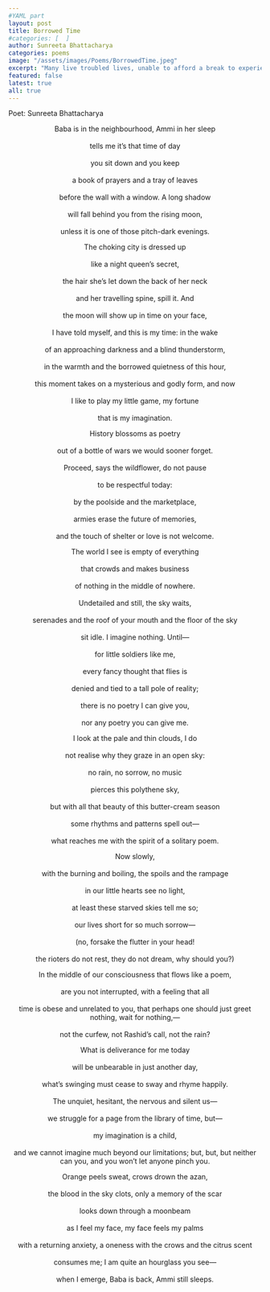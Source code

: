 ```yaml
---
#YAML part
layout: post
title: Borrowed Time
#categories: [  ]
author: Sunreeta Bhattacharya
categories: poems
image: "/assets/images/Poems/BorrowedTime.jpeg"
excerpt: "Many live troubled lives, unable to afford a break to experience or imagine life's beauty and calm. A young person strives to use her hour of prayer meaningfully."
featured: false
latest: true
all: true
---
```


Poet: Sunreeta Bhattacharya


<div style="text-align: center;">

Baba is in the neighbourhood, Ammi in her sleep<br>  
tells me it’s that time of day<br>  
you sit down and you keep<br>  
a book of prayers and a tray of leaves<br>  
before the wall with a window. A long shadow<br>  
will fall behind you from the rising moon,<br>  
unless it is one of those pitch-dark evenings.<br>  

The choking city is dressed up<br>  
like a night queen’s secret,<br>  
the hair she’s let down the back of her neck<br>  
and her travelling spine, spill it. And<br>  
the moon will show up in time on your face,<br>  
I have told myself, and this is my time: in the wake<br>  
of an approaching darkness and a blind thunderstorm,<br>  
in the warmth and the borrowed quietness of this hour,<br>  
this moment takes on a mysterious and godly form, and now<br>  
I like to play my little game, my fortune<br>  
that is my imagination.<br>  

History blossoms as poetry<br>  
out of a bottle of wars we would sooner forget.<br>  
Proceed, says the wildflower, do not pause<br>  
to be respectful today:<br>  
by the poolside and the marketplace,<br>  
armies erase the future of memories,<br>  
and the touch of shelter or love is not welcome.<br>  

The world I see is empty of everything<br>  
that crowds and makes business<br>  
of nothing in the middle of nowhere.<br>  
Undetailed and still, the sky waits,<br>  
serenades and the roof of your mouth and the floor of the sky<br>  
sit idle. I imagine nothing. Until—<br>  
for little soldiers like me,<br>  
every fancy thought that flies is<br>  
denied and tied to a tall pole of reality;<br>  
there is no poetry I can give you,<br>  
nor any poetry you can give me.<br>  

I look at the pale and thin clouds, I do<br>  
not realise why they graze in an open sky:<br>  
no rain, no sorrow, no music<br>  
pierces this polythene sky,<br>  
but with all that beauty of this butter-cream season<br>  
some rhythms and patterns spell out—<br>  
what reaches me with the spirit of a solitary poem.<br>  

Now slowly,<br>  
with the burning and boiling, the spoils and the rampage<br>  
in our little hearts see no light,<br>  
at least these starved skies tell me so;<br>  
our lives short for so much sorrow—<br>  
(no, forsake the flutter in your head!<br>  
the rioters do not rest, they do not dream, why should you?)<br>  

In the middle of our consciousness that flows like a poem,<br>  
are you not interrupted, with a feeling that all<br>  
time is obese and unrelated to you, that perhaps one should just greet nothing, wait for nothing,—<br>  
not the curfew, not Rashid’s call, not the rain?<br>  

What is deliverance for me today<br>  
will be unbearable in just another day,<br>  
what’s swinging must cease to sway and rhyme happily.<br>  
The unquiet, hesitant, the nervous and silent us—<br>  
we struggle for a page from the library of time, but—<br>  
my imagination is a child,<br>  
and we cannot imagine much beyond our limitations; but, but, but neither can you, and you won’t let anyone pinch you.<br>  

Orange peels sweat, crows drown the azan,<br>  
the blood in the sky clots, only a memory of the scar<br>  
looks down through a moonbeam<br>  
as I feel my face, my face feels my palms<br>  
with a returning anxiety, a oneness with the crows and the citrus scent<br>  
consumes me; I am quite an hourglass you see—<br>  
when I emerge, Baba is back, Ammi still sleeps.<br>  

</div>
